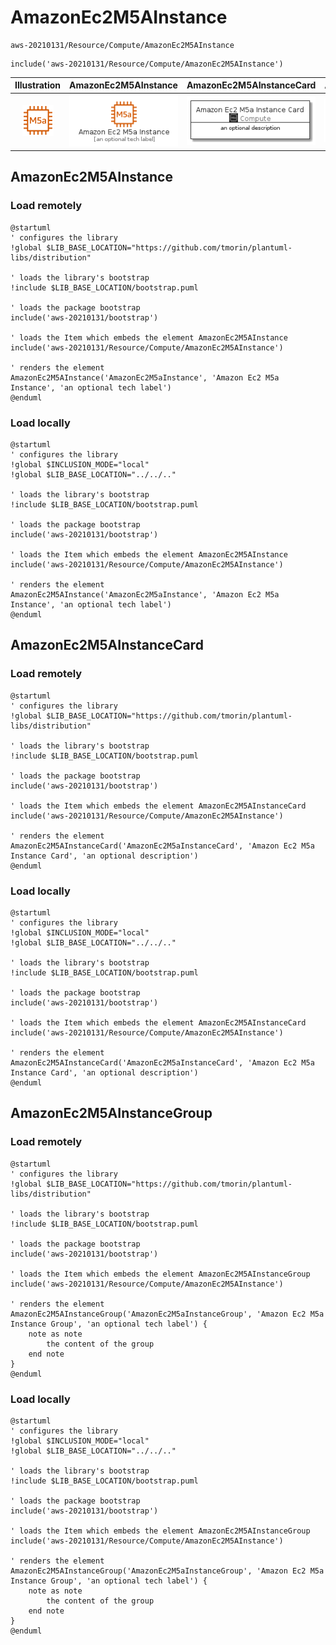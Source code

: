 # AmazonEc2M5AInstance


```text
aws-20210131/Resource/Compute/AmazonEc2M5AInstance
```

```text
include('aws-20210131/Resource/Compute/AmazonEc2M5AInstance')
```



| Illustration | AmazonEc2M5AInstance | AmazonEc2M5AInstanceCard | AmazonEc2M5AInstanceGroup |
| :---: | :---: | :---: | :---: |
| ![illustration for Illustration](../../../aws-20210131/Resource/Compute/AmazonEc2M5AInstance.png) | ![illustration for AmazonEc2M5AInstance](../../../aws-20210131/Resource/Compute/AmazonEc2M5AInstance.Local.png) | ![illustration for AmazonEc2M5AInstanceCard](../../../aws-20210131/Resource/Compute/AmazonEc2M5AInstanceCard.Local.png) | ![illustration for AmazonEc2M5AInstanceGroup](../../../aws-20210131/Resource/Compute/AmazonEc2M5AInstanceGroup.Local.png) |




## AmazonEc2M5AInstance

### Load remotely
```plantuml
@startuml
' configures the library
!global $LIB_BASE_LOCATION="https://github.com/tmorin/plantuml-libs/distribution"

' loads the library's bootstrap
!include $LIB_BASE_LOCATION/bootstrap.puml

' loads the package bootstrap
include('aws-20210131/bootstrap')

' loads the Item which embeds the element AmazonEc2M5AInstance
include('aws-20210131/Resource/Compute/AmazonEc2M5AInstance')

' renders the element
AmazonEc2M5AInstance('AmazonEc2M5aInstance', 'Amazon Ec2 M5a Instance', 'an optional tech label')
@enduml
```

### Load locally
```plantuml
@startuml
' configures the library
!global $INCLUSION_MODE="local"
!global $LIB_BASE_LOCATION="../../.."

' loads the library's bootstrap
!include $LIB_BASE_LOCATION/bootstrap.puml

' loads the package bootstrap
include('aws-20210131/bootstrap')

' loads the Item which embeds the element AmazonEc2M5AInstance
include('aws-20210131/Resource/Compute/AmazonEc2M5AInstance')

' renders the element
AmazonEc2M5AInstance('AmazonEc2M5aInstance', 'Amazon Ec2 M5a Instance', 'an optional tech label')
@enduml
```

## AmazonEc2M5AInstanceCard

### Load remotely
```plantuml
@startuml
' configures the library
!global $LIB_BASE_LOCATION="https://github.com/tmorin/plantuml-libs/distribution"

' loads the library's bootstrap
!include $LIB_BASE_LOCATION/bootstrap.puml

' loads the package bootstrap
include('aws-20210131/bootstrap')

' loads the Item which embeds the element AmazonEc2M5AInstanceCard
include('aws-20210131/Resource/Compute/AmazonEc2M5AInstance')

' renders the element
AmazonEc2M5AInstanceCard('AmazonEc2M5aInstanceCard', 'Amazon Ec2 M5a Instance Card', 'an optional description')
@enduml
```

### Load locally
```plantuml
@startuml
' configures the library
!global $INCLUSION_MODE="local"
!global $LIB_BASE_LOCATION="../../.."

' loads the library's bootstrap
!include $LIB_BASE_LOCATION/bootstrap.puml

' loads the package bootstrap
include('aws-20210131/bootstrap')

' loads the Item which embeds the element AmazonEc2M5AInstanceCard
include('aws-20210131/Resource/Compute/AmazonEc2M5AInstance')

' renders the element
AmazonEc2M5AInstanceCard('AmazonEc2M5aInstanceCard', 'Amazon Ec2 M5a Instance Card', 'an optional description')
@enduml
```

## AmazonEc2M5AInstanceGroup

### Load remotely
```plantuml
@startuml
' configures the library
!global $LIB_BASE_LOCATION="https://github.com/tmorin/plantuml-libs/distribution"

' loads the library's bootstrap
!include $LIB_BASE_LOCATION/bootstrap.puml

' loads the package bootstrap
include('aws-20210131/bootstrap')

' loads the Item which embeds the element AmazonEc2M5AInstanceGroup
include('aws-20210131/Resource/Compute/AmazonEc2M5AInstance')

' renders the element
AmazonEc2M5AInstanceGroup('AmazonEc2M5aInstanceGroup', 'Amazon Ec2 M5a Instance Group', 'an optional tech label') {
    note as note
        the content of the group
    end note
}
@enduml
```

### Load locally
```plantuml
@startuml
' configures the library
!global $INCLUSION_MODE="local"
!global $LIB_BASE_LOCATION="../../.."

' loads the library's bootstrap
!include $LIB_BASE_LOCATION/bootstrap.puml

' loads the package bootstrap
include('aws-20210131/bootstrap')

' loads the Item which embeds the element AmazonEc2M5AInstanceGroup
include('aws-20210131/Resource/Compute/AmazonEc2M5AInstance')

' renders the element
AmazonEc2M5AInstanceGroup('AmazonEc2M5aInstanceGroup', 'Amazon Ec2 M5a Instance Group', 'an optional tech label') {
    note as note
        the content of the group
    end note
}
@enduml
```

